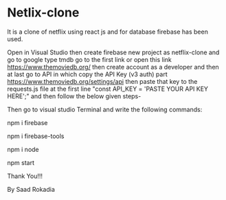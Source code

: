 # Netlix-clone

It is a clone of netflix using react js and for database firebase has been used.

Open in Visual Studio then create firebase new project as netflix-clone and go to google type tmdb go to the first link or open this link https://www.themoviedb.org/ then create account as a developer and then at last go to API in which copy the API Key (v3 auth) part https://www.themoviedb.org/settings/api then paste that key to the requests.js file at the first line "const API_KEY = 'PASTE YOUR API KEY HERE';" and then follow the below given steps-

Then go to visual studio Terminal and write the following commands:

npm i firebase

npm i firebase-tools

npm i node

npm start

Thank You!!!

By Saad Rokadia
